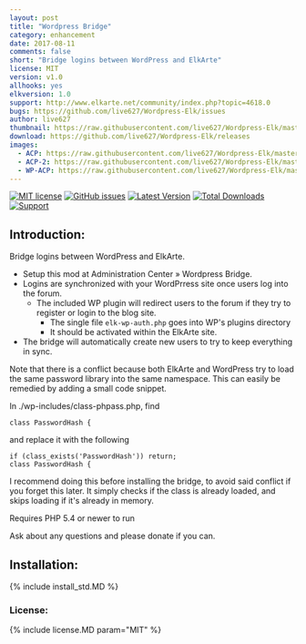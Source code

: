 ```yaml
---
layout: post
title: "Wordpress Bridge"
category: enhancement
date: 2017-08-11
comments: false
short: "Bridge logins between WordPress and ElkArte"
license: MIT
version: v1.0
allhooks: yes
elkversion: 1.0
support: http://www.elkarte.net/community/index.php?topic=4618.0
bugs: https://github.com/live627/Wordpress-Elk/issues
author: live627
thumbnail: https://raw.githubusercontent.com/live627/Wordpress-Elk/master/FireShot%20Screen%20Capture%20%23054%20-%20'Wordpress%20Bridge'%20-%20localhost_Elkarte10_index_php_action%3Dadmin%3Barea%3Dwordpress%3Bb1a0948fc%3Ddb47745ca5eb22c9af69eb83a6e99a.png
download: https://github.com/live627/Wordpress-Elk/releases
images:
  - ACP: https://raw.githubusercontent.com/live627/Wordpress-Elk/master/FireShot%20Screen%20Capture%20%23054%20-%20'Wordpress%20Bridge'%20-%20localhost_Elkarte10_index_php_action%3Dadmin%3Barea%3Dwordpress%3Bb1a0948fc%3Ddb47745ca5eb22c9af69eb83a6e99a.png
  - ACP-2: https://raw.githubusercontent.com/live627/Wordpress-Elk/master/FireShot%20Screen%20Capture%20%23055%20-%20'Wordpress%20Bridge'%20-%20localhost_Elkarte10_index_php_action%3Dadmin%3Barea%3Dwordpress%3Bsa%3Droles%3Bb1a0948fc%3Ddb47745ca5eb22c9af69e.png
  - WP-ACP: https://raw.githubusercontent.com/live627/Wordpress-Elk/master/FireShot%20Screen%20Capture%20%23058%20-%20'Plugins%20%E2%80%B9%20wordpress%20%E2%80%94%20WordPress'%20-%20localhost_wordpress_wp-admin_plugins_php.png
---
```


[![MIT license](http://img.shields.io/badge/license-MIT-009999.svg)](http://opensource.org/licenses/MIT)
[![GitHub issues](https://img.shields.io/github/issues/live627/Wordpress-Elk.svg)](https://github.com/live627/Wordpress-Elk/issues)
[![Latest Version](https://img.shields.io/github/release/live627/Wordpress-Elk.svg)](https://github.com/live627/Wordpress-Elk/releases)
[![Total Downloads](https://img.shields.io/github/downloads/live627/Wordpress-Elk/total.svg)](https://github.com/live627/Wordpress-Elk/releases)
[![Support](https://supporter.60devs.com/api/b/axlsj1o8o0amepfrr5eqlcjza)](https://supporter.60devs.com/give/axlsj1o8o0amepfrr5eqlcjza)

## Introduction:
Bridge logins between WordPress and ElkArte.

- Setup this mod at Administration Center » Wordpress Bridge.
- Logins are synchronized with your WordPrress site once users log into the forum.
  - The included WP plugin will redirect users to the forum if they try to register or login to the blog site.
    - The single file `elk-wp-auth.php` goes into WP's plugins directory
    - It should be activated within the ElkArte site.
 - The bridge will automatically create new users to try to keep everything in sync.

Note that there is a conflict because both ElkArte and WordPress try to load the same password library into the same namespace. This can easily be remedied by adding a small code snippet.

In ./wp-includes/class-phpass.php, find

```
class PasswordHash {
```

and replace it with the following


```
if (class_exists('PasswordHash')) return;
class PasswordHash {
```

I recommend doing this before installing the bridge, to avoid said conflict if you forget this later. It simply checks if the class is already loaded, and skips loading if it's already in memory.

Requires PHP 5.4 or newer to run

Ask about any questions and please donate if you can.

## Installation:
{% include install_std.MD %}

### License:
{% include license.MD param="MIT" %}
